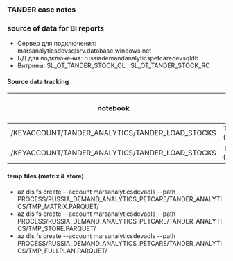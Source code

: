 ### TANDER case notes
### source of data for BI reports
* Сервер для подключения: marsanalyticsdevsqlsrv.database.windows.net
* БД для подключения: russiademandanalyticspetcaredevsqldb
* Витрины:  SL_OT_TANDER_STOCK_OL , SL_OT_TANDER_STOCK_RC


####  Source data tracking
notebook | Sorce data |Source Data type| Target Data type | Data storage name | Database
--|--|--|--|--|--
/KEYACCOUNT/TANDER_ANALYTICS/TANDER_LOAD_STOCKS | TANDER_ANALYTICS_STOCK_RC_ADLS_DS (OUTPUT/RUSSIA_DEMAND_ANALYTICS_PETCARE/TANDER_ANALYTICS/TNDR_STOCK_RC.PARQUET) | FS | DB | TANDER_ANALYTICS_STOCK_RC_SQLDB_DS | [dbo].[SL_OT_TANDER_STOCK_RC]
/KEYACCOUNT/TANDER_ANALYTICS/TANDER_LOAD_STOCKS | TANDER_ANALYTICS_STOCK_OL_ADLS_DS (OUTPUT/RUSSIA_DEMAND_ANALYTICS_PETCARE/TANDER_ANALYTICS/TNDR_STOCK_TT.PARQUET) | FS | DB | TANDER_ANALYTICS_STOCK_OL_SQLDB_DS | [dbo].[SL_OT_TANDER_STOCK_OL]

#### temp files (matrix & store)
* az dls fs create --account marsanalyticsdevadls --path PROCESS/RUSSIA_DEMAND_ANALYTICS_PETCARE/TANDER_ANALYTICS/TMP_MATRIX.PARQUET/
* az dls fs create --account marsanalyticsdevadls --path PROCESS/RUSSIA_DEMAND_ANALYTICS_PETCARE/TANDER_ANALYTICS/TMP_STORE.PARQUET/
* az dls fs create --account marsanalyticsdevadls --path PROCESS/RUSSIA_DEMAND_ANALYTICS_PETCARE/TANDER_ANALYTICS/TMP_FULLPLAN.PARQUET/
